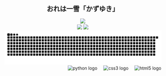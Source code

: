 <h2 align="center">おれは一雪「かずゆき」</h2>
<div align="center">
  <img src= "https://www.codewars.com/users/Benz1n_/badges/small">
</div>
  
<div align="center">
  <img src= "https://github-readme-stats.vercel.app/api/top-langs/?username=Benzin111" height="150"/>
  <img src= "https://github-readme-stats.vercel.app/api?username=Benzin111&show_icons=true&theme=merko" height="150"/>
</div>
<img src="github-user-contribution.svg"/>

<div align="right">
  <img src="https://img.shields.io/badge/Python-3776AB?logo=python&logoColor=white&style=for-the-badge" height="31" alt="python logo"  />
  <img width="12" />
  <img src="https://img.shields.io/badge/CSS3-1572B6?logo=css3&logoColor=white&style=for-the-badge" height="31" alt="css3 logo"  />
  <img width="12" />
  <img src="https://img.shields.io/badge/HTML5-E34F26?logo=html5&logoColor=white&style=for-the-badge" height="31" alt="html5 logo"  />
</div>
